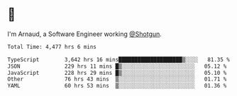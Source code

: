 # 👋

I'm Arnaud, a Software Engineer working [@Shotgun](https://shotgun.live).

<!--START_SECTION:waka-->

```txt
Total Time: 4,477 hrs 6 mins

TypeScript        3,642 hrs 16 mins████████████████████▒░░░░   81.35 %
JSON              229 hrs 11 mins █▒░░░░░░░░░░░░░░░░░░░░░░░   05.12 %
JavaScript        228 hrs 29 mins █▒░░░░░░░░░░░░░░░░░░░░░░░   05.10 %
Other             76 hrs 43 mins  ▒░░░░░░░░░░░░░░░░░░░░░░░░   01.71 %
YAML              60 hrs 53 mins  ▒░░░░░░░░░░░░░░░░░░░░░░░░   01.36 %
```

<!--END_SECTION:waka-->
